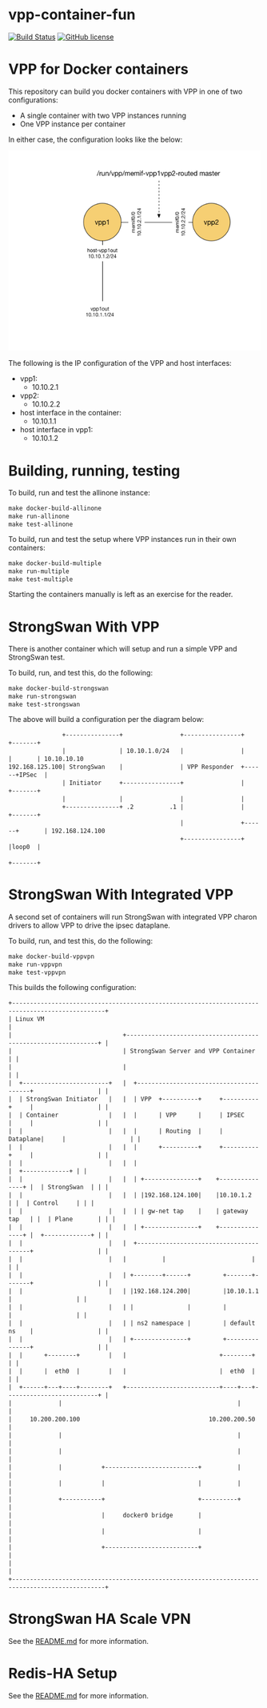 # vpp-container-fun

[![Build Status](https://travis-ci.org/mestery/vpp-container-fun.svg?branch=master)](https://travis-ci.org/mestery/vpp-container-fun)
[![GitHub license](https://img.shields.io/badge/license-Apache%20license%202.0-blue.svg)](https://github.com/mestery/vpp-container-fun/blob/master/LICENSE)

VPP for Docker containers
=========================

This repository can build you docker containers with VPP in one of two
configurations:

* A single container with two VPP instances running
* One VPP instance per container

In either case, the configuration looks like the below:

![Network Diagram](images/Connecting_two_vpp_instances_with_memif.png)

The following is the IP configuration of the VPP and host interfaces:

* vpp1:
  * 10.10.2.1
* vpp2:
  * 10.10.2.2
* host interface in the container:
  * 10.10.1.1
* host interface in vpp1:
  * 10.10.1.2

Building, running, testing
==========================

To build, run and test the allinone instance:

```
make docker-build-allinone
make run-allinone
make test-allinone
```

To build, run and test the setup where VPP instances run in their own
containers:

```
make docker-build-multiple
make run-multiple
make test-multiple
```

Starting the containers manually is left as an exercise for the reader.

StrongSwan With VPP
===================

There is another container which will setup and run a simple VPP and StrongSwan
test.

To build, run, and test this, do the following:

```
make docker-build-strongswan
make run-strongswan
make test-strongswan
```

The above will build a configuration per the diagram below:

```
               +---------------+                +----------------+      +-------+
               |               | 10.10.1.0/24   |                |      |       | 10.10.10.10
192.168.125.100| StrongSwan    |                | VPP Responder  +------+IPSec  |
               | Initiator     +----------------+                |      +-------+
               |               |                |                |
               +---------------+ .2          .1 |                |      +-------+
                                                |                +------+       | 192.168.124.100
                                                +----------------+      |loop0  |
                                                                        +-------+
```

StrongSwan With Integrated VPP
==============================

A second set of containers will run StrongSwan with integrated VPP charon
drivers to allow VPP to drive the ipsec dataplane.

To build, run, and test this, do the following:

```
make docker-build-vppvpn
make run-vppvpn
make test-vppvpn
```

This builds the following configuration:

```
+------------------------------------------------------------------------------------------------+
| Linux VM                                                                                       |
|                               +--------------------------------------------------------------+ |
|                               | StrongSwan Server and VPP Container                          | |
|                               |                                                              | |
|  +------------------------+   |  +----------------------------------------+                  | |
|  | StrongSwan Initiator   |   |  | VPP  +----------+     +----------+     |                  | |
|  | Container              |   |  |      | VPP      |     | IPSEC    |     |                  | |
|  |                        |   |  |      | Routing  |     | Dataplane|     |                  | |
|  |                        |   |  |      +----------+     +----------+     |                  | |
|  |                        |   |  |                                        |  +-------------+ | |
|  |                        |   |  | +---------------+    +---------------+ |  | StrongSwan  | | |
|  |                        |   |  | |192.168.124.100|    |10.10.1.2      | |  | Control     | | |
|  |                        |   |  | | gw-net tap    |    | gateway tap   | |  | Plane       | | |
|  |                        |   |  | +---------------+    +---------------+ |  +-------------+ | |
|  |                        |   |  +----------------------------------------+                  | |
|  |                        |   |          |                        |                          | |
|  |                        |   | +--------+------+         +-------+-------+                  | |
|  |                        |   | |192.168.124.200|         |10.10.1.1      |                  | |
|  |                        |   | |               |         |               |                  | |
|  |                        |   | | ns2 namespace |         | default ns    |                  | |
|  |                        |   | +---------------+         +---------------+                  | |
|  |      +--------+        |   |                          +--------+                          | |
|  |      |  eth0  |        |   |                          |  eth0  |                          | |
|  +------+---+----+--------+   +--------------------------+----+---+--------------------------+ |
|             |                                                 |                                |
|     10.200.200.100                                    10.200.200.50                            |
|             |                                                 |                                |
|             |                                                 |                                |
|             |           +--------------------------+          |                                |
|             |           |                          |          |                                |
|             +-----------+                          +----------+                                |
|                         |     docker0 bridge       |                                           |
|                         |                          |                                           |
|                         +--------------------------+                                           |
|                                                                                                |
+------------------------------------------------------------------------------------------------+
```

StrongSwan HA Scale VPN
=======================

See the [README.md](docker/ha-scale-vpn/README.md) for more information.

Redis-HA Setup
==============

See the [README.md](docker/redis-ha/README.md) for more information.
